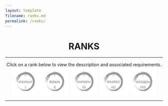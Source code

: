 ```yaml
---
layout: template
filename: ranks.md
permalink: /ranks/
---
```

<center> <h1> RANKS </h1> </center>
<hr>

<center>
Click on a rank below to view the description and associated requirements.
 
<img id="studentrank" onclick="clickstudent();" src="/OSINTStudentLogo2.svg" width="90" height="90" onmouseover="hoverstudentrank();" onmouseout="unhoverstudentrank();"  alt="Student"/> 

<img id="roninrank" onclick="clickronin();"   src="/OSINTRONINLogo2.svg" width="90" height="90" onmouseover="hoverroninrank();" onmouseout="unhoverroninrank();" alt="Ronin"/>

<img id="samurairank" onclick="clicksamurai();" src="/OSINTSamuraiLogo2.svg" width="90" height="90" onmouseover="hoversamurairank();" onmouseout="unhoversamurairank();" alt="Samurai"/>

<img id="daimyorank" onclick="clickdaimyo();" src="/OSINTDaimyoLogo2.svg" width="90" height="90" onmouseover="hoverdaimyorank();" onmouseout="unhoverdaimyorank();" alt="Daimyo"/>

<img id="shogunrank" onclick="clickshogun();" src="/OSINTShogunLogo2.svg" width="90" height="90" onmouseover="hovershogunrank();" onmouseout="unhovershogunrank();" alt="Shogun"/>
</center>
<hr>

<div id="chosenrank"> </div>

<script>
 
 var count = 0;
 
function hoverstudentrank() 
{
  document.getElementById("studentrank").src = "/OSINTStudentLogo.svg";
}

function unhoverstudentrank() 
{
   if (count!=1) 
   {
    document.getElementById("studentrank").src = "/OSINTStudentLogo2.svg";
   } 
}

function hoverroninrank() 
{
  document.getElementById("roninrank").src = "/OSINTRONINLogo.svg";
}

function unhoverroninrank() 
{
   if (count=2) 
   {
    document.getElementById("roninrank").src = "/OSINTRONINLogo.svg";
   } 
}

function hoversamurairank() 
{
  document.getElementById("samurairank").src = "/OSINTSamuraiLogo.svg";
}

function unhoversamurairank() 
{
   if (count=3) 
   {
    document.getElementById("samurairank").src = "/OSINTSamuraiLogo.svg";
   } 
}

function hoverdaimyorank() 
{
  document.getElementById("daimyorank").src = "/OSINTDaimyoLogo.svg";
}

function unhoverdaimyorank() 
{
   if (count=4) 
   {
    document.getElementById("daimyorank").src = "/OSINTDaimyoLogo.svg";
   } 
}

function hovershogunrank() 
{
  document.getElementById("shogunrank").src = "/OSINTShogunLogo.svg";
}

function unhovershogunrank() 
{
   if (count=5) 
   {
    document.getElementById("shogunrank").src = "/OSINTShogunLogo.svg";
   } 
}

function clickstudent()
 {
  count = 1;
 
  document.getElementById("chosenrank").innerHTML =`<h3>Rank Description</h3>Student is the first rank on your journey to becoming a better OSINT practitioner. Users in this level should be somewhat familiar with OSINT terms and methodology, if not, they are highly recommended to do research either on their own or via the Resources link to the left. At this level, users are being introduced to the different categories of challenges that are designed to strengthen their OSINT skills, particularly writing, verbal communication, and investigation. There is no minimum amount of time required before obtaining this rank.<br><br>

In order to obtain this rank, you must send an email to the OSINT Dojo with proof that you have completed all of the Rank Requirements listed below. You may use any previously completed work to meet the requirements of challenges for this rank. Be sure to send the email from the email you would like the Badgr badge to be issued to.<br> <br>

<h3>Rank Requirements</h3>
<b>1:</b> Participate in an OSINT CTF<br>
<b>2:</b> Attempt 2 OSINT challenges or quizzes of any kind<br>
<b>3:</b> Create and share a 2-minute video showcasing the steps you tool to solve a previous OSINT challenge<br>
<b>4:</b> Write and publish an article of at least 250 words showcasing steps you took to solve a previous OSINT challenge<br>
<b>5:</b> Introduce yourself to the OSINT community and let others know you are ready to learn by including the hashtag #OSINTDOJO`

  document.getElementById("studentrank").src = "/OSINTStudentLogo.svg";
  document.getElementById("roninrank").src = "/OSINTRONINLogo2.svg";
  document.getElementById("samurairank").src = "/OSINTSamuraiLogo2.svg";
  document.getElementById("daimyorank").src = "/OSINTDaimyoLogo2.svg";
  document.getElementById("shogunrank").src = "/OSINTShogunLogo2.svg";  
 }
 
 function clickronin()
 {
 
   count = 2;
   
  document.getElementById("chosenrank").innerHTML =`RONIN TEXT`
  document.getElementById("studentrank").src = "/OSINTStudentLogo2.svg";
  document.getElementById("roninrank").src = "/OSINTRONINLogo.svg";
  document.getElementById("samurairank").src = "/OSINTSamuraiLogo2.svg";
  document.getElementById("daimyorank").src = "/OSINTDaimyoLogo2.svg";
  document.getElementById("shogunrank").src = "/OSINTShogunLogo2.svg";
 }
 
 function clicksamurai()
 {
 
  count = 3;
  
  document.getElementById("chosenrank").innerHTML =`SAMURAI TEXT`
  document.getElementById("studentrank").src = "/OSINTStudentLogo2.svg";
  document.getElementById("roninrank").src = "/OSINTRONINLogo2.svg";
  document.getElementById("samurairank").src = "/OSINTSamuraiLogo.svg";
  document.getElementById("daimyorank").src = "/OSINTDaimyoLogo2.svg";
  document.getElementById("shogunrank").src = "/OSINTShogunLogo2.svg";
 }
 
 function clickdaimyo()
 {
 
  count = 4;
  
  document.getElementById("chosenrank").innerHTML =`DAIMYO TEXT`
  document.getElementById("studentrank").src = "/OSINTStudentLogo2.svg";
  document.getElementById("roninrank").src = "/OSINTRONINLogo2.svg";
  document.getElementById("samurairank").src = "/OSINTSamuraiLogo2.svg";
  document.getElementById("daimyorank").src = "/OSINTDaimyoLogo.svg";
  document.getElementById("shogunrank").src = "/OSINTShogunLogo2.svg";
 }
 
 function clickshogun()
 {
 
  count = 5;
  
  document.getElementById("chosenrank").innerHTML =`SHOGUN TEXT`
  document.getElementById("studentrank").src = "/OSINTStudentLogo2.svg";
  document.getElementById("roninrank").src = "/OSINTRONINLogo2.svg";
  document.getElementById("samurairank").src = "/OSINTSamuraiLogo2.svg";
  document.getElementById("daimyorank").src = "/OSINTDaimyoLogo2.svg";
  document.getElementById("shogunrank").src = "/OSINTShogunLogo.svg";
 }
            
</script>
